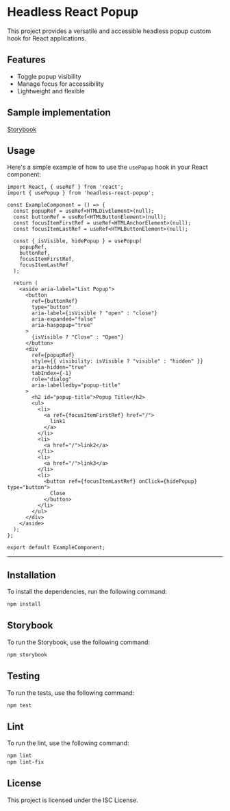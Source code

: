 
# Headless React Popup

This project provides a versatile and accessible headless popup custom hook for React applications.

## Features

- Toggle popup visibility
- Manage focus for accessibility
- Lightweight and flexible

## Sample implementation
[Storybook](https://fumink7.github.io/headless-react-popup/?path=/story/components-popup--default)

## Usage

Here's a simple example of how to use the `usePopup` hook in your React component:

```tsx
import React, { useRef } from 'react';
import { usePopup } from 'headless-react-popup';

const ExampleComponent = () => {
  const popupRef = useRef<HTMLDivElement>(null);
  const buttonRef = useRef<HTMLButtonElement>(null);
  const focusItemFirstRef = useRef<HTMLAnchorElement>(null);
  const focusItemLastRef = useRef<HTMLButtonElement>(null);

  const { isVisible, hidePopup } = usePopup(
    popupRef,
    buttonRef,
    focusItemFirstRef,
    focusItemLastRef
  );

  return (
    <aside aria-label="List Popup">
      <button
        ref={buttonRef}
        type="button"
        aria-label={isVisible ? "open" : "close"}
        aria-expanded="false"
        aria-haspopup="true"
      >
        {isVisible ? "Close" : "Open"}
      </button>
      <div
        ref={popupRef}
        style={{ visibility: isVisible ? "visible" : "hidden" }}
        aria-hidden="true"
        tabIndex={-1}
        role="dialog"
        aria-labelledby="popup-title"
      >
        <h2 id="popup-title">Popup Title</h2>
        <ul>
          <li>
            <a ref={focusItemFirstRef} href="/">
              link1
            </a>
          </li>
          <li>
            <a href="/">link2</a>
          </li>
          <li>
            <a href="/">link3</a>
          </li>
          <li>
            <button ref={focusItemLastRef} onClick={hidePopup} type="button">
              Close
            </button>
          </li>
        </ul>
      </div>
    </aside>
  );
};

export default ExampleComponent;
```

---

## Installation

To install the dependencies, run the following command:

```bash
npm install
```

## Storybook

To run the Storybook, use the following command:

```bash
npm storybook
```

## Testing

To run the tests, use the following command:

```bash
npm test
```

## Lint

To run the lint, use the following command:

```bash
npm lint
npm lint-fix
```

## License

This project is licensed under the ISC License.
